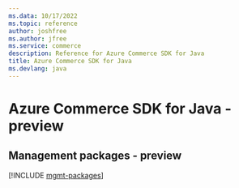 ```yaml
---
ms.data: 10/17/2022
ms.topic: reference
author: joshfree
ms.author: jfree
ms.service: commerce
description: Reference for Azure Commerce SDK for Java
title: Azure Commerce SDK for Java
ms.devlang: java
---
```

# Azure Commerce SDK for Java - preview

## Management packages - preview
[!INCLUDE [mgmt-packages](commerce-mgmt-index.md)]